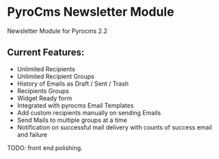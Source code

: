 PyroCms Newsletter Module
=========================

Newsletter Module for Pyrocms 2.2

## Current Features:

- Unlimited Recipients
- Unlimited Recipient Groups
- History of Emails as Draft / Sent / Trash
- Recipients Groups
- Widget Ready form
- Integrated with pyrocms Email Templates
- Add custom recipients manually on sending Emails
- Send Mails to multiple groups at a time
- Notification on successful mail delivery with counts of success email and failure

TODO:
	front end polishing. 
	
